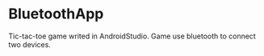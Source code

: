 # BluetoothApp
Tic-tac-toe game writed in AndroidStudio. Game use bluetooth to connect two devices.
